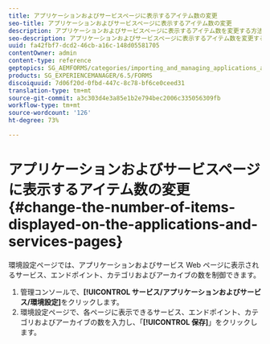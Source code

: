 ```yaml
---
title: アプリケーションおよびサービスページに表示するアイテム数の変更
seo-title: アプリケーションおよびサービスページに表示するアイテム数の変更
description: アプリケーションおよびサービスページに表示するアイテム数を変更する方法について説明します。
seo-description: アプリケーションおよびサービスページに表示するアイテム数を変更する方法について説明します。
uuid: fa42fbf7-dcd2-46cb-a16c-148d05581705
contentOwner: admin
content-type: reference
geptopics: SG_AEMFORMS/categories/importing_and_managing_applications_and_archives
products: SG_EXPERIENCEMANAGER/6.5/FORMS
discoiquuid: 7d06f20d-0fbd-447c-8c78-bf6ce0ceed31
translation-type: tm+mt
source-git-commit: a3c303d4e3a85e1b2e794bec2006c335056309fb
workflow-type: tm+mt
source-wordcount: '126'
ht-degree: 73%

---
```



# アプリケーションおよびサービスページに表示するアイテム数の変更 {#change-the-number-of-items-displayed-on-the-applications-and-services-pages}

環境設定ページでは、アプリケーションおよびサービス Web ページに表示されるサービス、エンドポイント、カテゴリおよびアーカイブの数を制御できます。

1. 管理コンソールで、**[!UICONTROL サービス/アプリケーションおよびサービス/環境設定]**&#x200B;をクリックします。
1. 環境設定ページで、各ページに表示できるサービス、エンドポイント、カテゴリおよびアーカイブの数を入力し、「**[!UICONTROL 保存]**」をクリックします。

